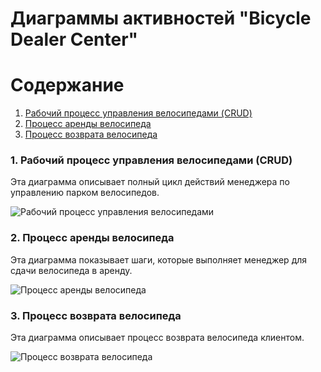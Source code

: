 # Диаграммы активностей "Bicycle Dealer Center"

# Содержание
1. [Рабочий процесс управления велосипедами (CRUD)](#1)
2. [Процесс аренды велосипеда](#2)
3. [Процесс возврата велосипеда](#3)

### 1. Рабочий процесс управления велосипедами (CRUD)<a name="1"></a>

Эта диаграмма описывает полный цикл действий менеджера по управлению парком велосипедов.

![Рабочий процесс управления велосипедами](https://github.com/michael204060/bicycle_dialer_center_ui/tree/master/docs/diagrams/images/CRUD.png)

### 2. Процесс аренды велосипеда<a name="2"></a>

Эта диаграмма показывает шаги, которые выполняет менеджер для сдачи велосипеда в аренду.

![Процесс аренды велосипеда](https://github.com/michael204060/bicycle_dialer_center_ui/tree/master/docs/diagrams/images/Rent.png)

### 3. Процесс возврата велосипеда<a name="3"></a>

Эта диаграмма описывает процесс возврата велосипеда клиентом.

![Процесс возврата велосипеда](https://github.com/michael204060/bicycle_dialer_center_ui/tree/master/docs/diagrams/images/ReturningBicycle.png)